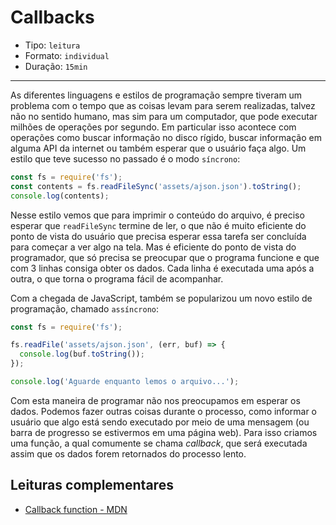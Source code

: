 # Callbacks

* Tipo: `leitura`
* Formato: `individual`
* Duração: `15min`

***

As diferentes linguagens e estilos de programação sempre tiveram um problema com o tempo que as coisas levam para serem realizadas, talvez não no sentido humano, mas sim para um computador, que pode executar milhões de operações por segundo. Em particular isso acontece com operações como buscar informação no disco rígido, buscar informação em alguma API da internet ou também esperar que o usuário faça algo. Um estilo que teve sucesso no passado é o modo `síncrono`:

```js
const fs = require('fs');
const contents = fs.readFileSync('assets/ajson.json').toString();
console.log(contents);
```
Nesse estilo vemos que para imprimir o conteúdo do arquivo, é preciso esperar que `readFileSync` termine de ler, o que não é muito eficiente do ponto de vista do usuário que precisa esperar essa tarefa ser concluída para começar a ver algo na tela. Mas é eficiente do ponto de vista do programador, que só precisa se preocupar que o programa funcione e que com 3 linhas consiga obter os dados. Cada linha é executada uma após a outra, o que torna o programa fácil de acompanhar.

Com a chegada de JavaScript, também se popularizou um novo estilo de programação, chamado `assíncrono`:
```js
const fs = require('fs');

fs.readFile('assets/ajson.json', (err, buf) => {
  console.log(buf.toString());
});

console.log('Aguarde enquanto lemos o arquivo...');
```

Com esta maneira de programar não nos preocupamos em esperar os dados. Podemos fazer outras coisas durante o processo, como informar o usuário que algo está sendo executado por meio de uma mensagem (ou barra de progresso se estivermos em uma página web). Para isso criamos uma função, a qual comumente se chama *callback*, que será executada assim que os dados forem retornados do processo lento.

## Leituras complementares

* [Callback function - MDN](https://developer.mozilla.org/pt-BR/docs/Glossario/Callback_function)
